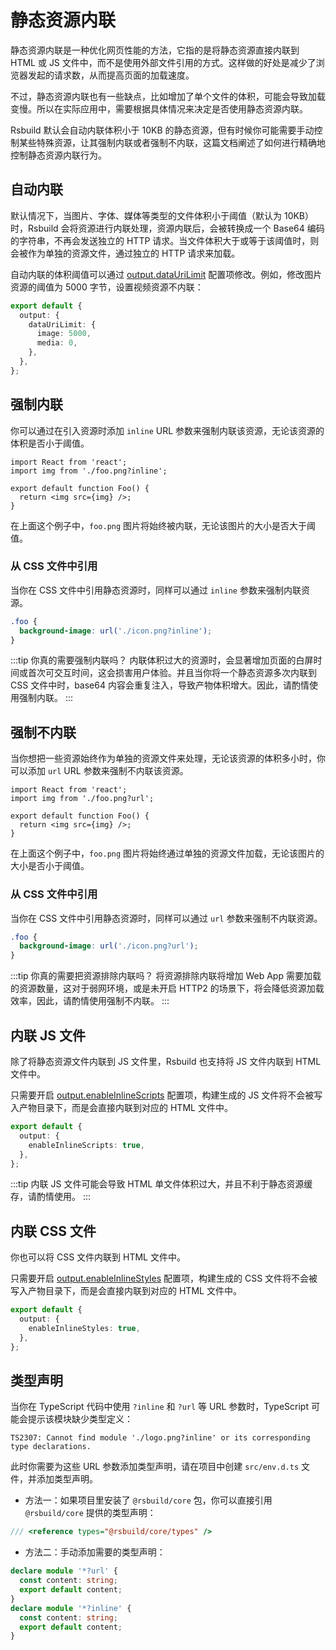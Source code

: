 # 静态资源内联

静态资源内联是一种优化网页性能的方法，它指的是将静态资源直接内联到 HTML 或 JS 文件中，而不是使用外部文件引用的方式。这样做的好处是减少了浏览器发起的请求数，从而提高页面的加载速度。

不过，静态资源内联也有一些缺点，比如增加了单个文件的体积，可能会导致加载变慢。所以在实际应用中，需要根据具体情况来决定是否使用静态资源内联。

Rsbuild 默认会自动内联体积小于 10KB 的静态资源，但有时候你可能需要手动控制某些特殊资源，让其强制内联或者强制不内联，这篇文档阐述了如何进行精确地控制静态资源内联行为。

## 自动内联

默认情况下，当图片、字体、媒体等类型的文件体积小于阈值（默认为 10KB）时，Rsbuild 会将资源进行内联处理，资源内联后，会被转换成一个 Base64 编码的字符串，不再会发送独立的 HTTP 请求。当文件体积大于或等于该阈值时，则会被作为单独的资源文件，通过独立的 HTTP 请求来加载。

自动内联的体积阈值可以通过 [output.dataUriLimit](/config/options/output.html#outputdataurilimit) 配置项修改。例如，修改图片资源的阈值为 5000 字节，设置视频资源不内联：

```ts
export default {
  output: {
    dataUriLimit: {
      image: 5000,
      media: 0,
    },
  },
};
```

## 强制内联

你可以通过在引入资源时添加 `inline` URL 参数来强制内联该资源，无论该资源的体积是否小于阈值。

```tsx
import React from 'react';
import img from './foo.png?inline';

export default function Foo() {
  return <img src={img} />;
}
```

在上面这个例子中，`foo.png` 图片将始终被内联，无论该图片的大小是否大于阈值。

### 从 CSS 文件中引用

当你在 CSS 文件中引用静态资源时，同样可以通过 `inline` 参数来强制内联资源。

```css
.foo {
  background-image: url('./icon.png?inline');
}
```

:::tip 你真的需要强制内联吗？
内联体积过大的资源时，会显著增加页面的白屏时间或首次可交互时间，这会损害用户体验。并且当你将一个静态资源多次内联到 CSS 文件中时，base64 内容会重复注入，导致产物体积增大。因此，请酌情使用强制内联。
:::

## 强制不内联

当你想把一些资源始终作为单独的资源文件来处理，无论该资源的体积多小时，你可以添加 `url` URL 参数来强制不内联该资源。

```tsx
import React from 'react';
import img from './foo.png?url';

export default function Foo() {
  return <img src={img} />;
}
```

在上面这个例子中，`foo.png` 图片将始终通过单独的资源文件加载，无论该图片的大小是否小于阈值。

### 从 CSS 文件中引用

当你在 CSS 文件中引用静态资源时，同样可以通过 `url` 参数来强制不内联资源。

```css
.foo {
  background-image: url('./icon.png?url');
}
```

:::tip 你真的需要把资源排除内联吗？
将资源排除内联将增加 Web App 需要加载的资源数量，这对于弱网环境，或是未开启 HTTP2 的场景下，将会降低资源加载效率，因此，请酌情使用强制不内联。
:::

## 内联 JS 文件

除了将静态资源文件内联到 JS 文件里，Rsbuild 也支持将 JS 文件内联到 HTML 文件中。

只需要开启 [output.enableInlineScripts](/config/options/output.html#outputenableinlinescripts) 配置项，构建生成的 JS 文件将不会被写入产物目录下，而是会直接内联到对应的 HTML 文件中。

```ts
export default {
  output: {
    enableInlineScripts: true,
  },
};
```

:::tip
内联 JS 文件可能会导致 HTML 单文件体积过大，并且不利于静态资源缓存，请酌情使用。
:::

## 内联 CSS 文件

你也可以将 CSS 文件内联到 HTML 文件中。

只需要开启 [output.enableInlineStyles](/config/options/output.html#outputenableinlinestyles) 配置项，构建生成的 CSS 文件将不会被写入产物目录下，而是会直接内联到对应的 HTML 文件中。

```ts
export default {
  output: {
    enableInlineStyles: true,
  },
};
```

## 类型声明

当你在 TypeScript 代码中使用 `?inline` 和 `?url` 等 URL 参数时，TypeScript 可能会提示该模块缺少类型定义：

```
TS2307: Cannot find module './logo.png?inline' or its corresponding type declarations.
```

此时你需要为这些 URL 参数添加类型声明，请在项目中创建 `src/env.d.ts` 文件，并添加类型声明。

- 方法一：如果项目里安装了 `@rsbuild/core` 包，你可以直接引用 `@rsbuild/core` 提供的类型声明：

```ts
/// <reference types="@rsbuild/core/types" />
```

- 方法二：手动添加需要的类型声明：

```ts
declare module '*?url' {
  const content: string;
  export default content;
}
declare module '*?inline' {
  const content: string;
  export default content;
}
```
